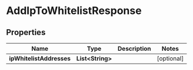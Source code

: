 

# AddIpToWhitelistResponse


## Properties

| Name | Type | Description | Notes |
|------------ | ------------- | ------------- | -------------|
|**ipWhitelistAddresses** | **List&lt;String&gt;** |  |  [optional] |



